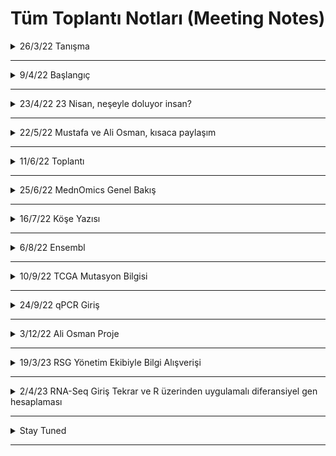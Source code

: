 # Tüm Toplantı Notları (Meeting Notes)

<details>

<summary>26/3/22 Tanışma</summary>

### Toplantı 1

Kodlama değil, araçlar ve fikir geliştirirken bu araçlardan nasıl ifade edebiliriz öncelikli olacak.

Hasta verisi bakımı için cBioPortal örneği

(Dikkat ediniz, farklı zaman dilimli veriler oluyor)

cBioPortal örnek tutorial yapıldı

=>100 sample iyi bir veri seçimi olabilir (mümkün oldukça çok olsun)

DNA metilasyon her zaman genetik değişiklikle korrele olmayabilir

RNA-seq verilerini raw veri olduğu için log düzenleme kullanımı

Negatif-pozitif ilişki: Pearson (parametric, gen ifadesi direk önemli) vs. Spearman (non-parametric, sıralayıp, grup içinde kıyaslama) (mesela şu da yardımcı olabilir, https://www.nature.com/articles/nmeth.2937)

Mesela Breast cancer: ER status ilk önemli bulgu

cBioPortal'da veri indirip kendiniz de veriyi analiz edebiliyorsunuz.

BoxPlot, 95%lik dilim ve outliers açıklandı. (detaylı bilgi için boxplot ve quartiles lara bakılabilir, şu da iyi olabilir https://www.nature.com/articles/nmeth.2813)

p-value vs. q-value.

Neden log transformasyona dair makale örneği: Log-transformation and its implications for data analysis (https://www.ncbi.nlm.nih.gov/pmc/articles/PMC4120293/)

Verilerde yeni sorular ile yeni projeler üretmek mümkün. Verilerle yapılacak çok şey var.

Önce bir hipotez belirleme

cBioportal ile bir ön araştırma (explore)

Bir şeylerin ilişkili olduğunu ve değiştiğini buldum

Bir sonraki görüşme için: cBioPortal üzerinden exploration

R Tutorial gönderilecek (başlangıç seviyesi), şu sayfa iyi başlangıç için: https://www.tutorialspoint.com/r/index.htm ve https://www.statmethods.net/management/index.html

Pubmed üzerinden validasyon çalışması, örnek olarak gidebilir.

</details>

---------------------
<details>

<summary>9/4/22 Başlangıç</summary>

### Toplantı 2
Katılımcılar: Ali Osman, Mustafa, Ayşe Gökçe, Neslihan, Fatma Betul

Fatma:
Head&Neck kanserinde (HNSCC) HPV ile ilişkili olduğu genlerin survival tahmin etmede diğer driver olduğu düşünülen genlerle karşılaştırması.

Survivor grafiğini gösterirken yaşam kalite/süresini tahmin edecek genleri tek tek çizmekte fayda var.
Tek tek odd değerlerini göstermek. 
Alternatif survival grafiği çizdirmek için: http://xena.ucsc.edu/

Mustafa:
Primer tümör mutasyonlara bakarak nereye metastaz yapacağını tahmin edebilir miyiz?

Bununla ilgili Neslihan'ın önerdiği makale: https://www.cell.com/cell/fulltext/S0092-8674(22)00003-4?_returnURL=https%3A%2F%2Flinkinghub.elsevier.com%2Fretrieve%2Fpii%2FS0092867422000034%3Fshowall%3Dtrue

Volkan Plot ile ilgili köşe yazım: https://rsgturkey.com/tr/plot-plot-veri-gorsellestirme-volkan-plot/
cBioPortal (daha çok genomik) alternatifi: http://gepia.cancer-pku.cn/ (expresyon üzerinden genelde)

İkinci kısım olarak Ayşe, STRING (protein protein interaction tool) tutorial verdi:
link: https://string-db.org/
Genlerin beraber litaratürde anılıp anılmaması. 

Mesela KRAS ve ilşkili genlerin yüklenip literatürde nasıl bir bağlantısal karşılığı olduğuna bakılabilir.

Strength: Fisher's Exact Test sonucu. 
FDR: False Discovery Rate'i de şimdilik p-value gibi düşünebilirsiniz.
count in network: daha büyük olanlar daha bilgi verici olabilir.
Settings'den mesela KRAS özelinde network çıkarmak mümkün.
Not: Text-mining'i çıkarabiliyoruz bağlantıyı çizerken bazen, her zaman güvenilir bir kaynak değil. Sadece experimental (deneysel) veri üzerinden gitmek isteyebiliyoruz.

Over-representation vs Enrichment Analysis.
Over representation analizi: Temel olarak manual olan listeler var (genler birbiri, pathway ile eşlenmiş). Daha sonra biz kendi gen listemizi verince, bizim birkaç genimiz bu gen içinde var olsun. Daha sonra olasılık hesabı yapıyor. Yani bizim genlerimiz şans eseri mi yoksa gerçekten önemli olarak mı var.

Şimdilik ikinci toplantı ödevi olarak STRING üzerinden hipotezinizde ilişkili gen ailesini STRING üzerinden incelemek diyebiliriz.
  
</details>

---------------------
<details>

<summary>23/4/22 23 Nisan, neşeyle doluyor insan? </summary>

### Toplantı 3
Katılımcılar: Mustafa, Ali Osman, Ayşe Gökçe, Fatma Betül
  
STRING ödevi üzerinden hipoteze bakış.

Mustafa: EGFR-Ras?
STRING'de XXX ile ilşkili XXX hastalarındaki genin ilşkisel proteinleri tespit edip; cBioportal'da mutasyon için survival (ölüm kalım) 
testi ile yaşamsal önemini tespit etmek (tanı/tedavi için önemli olabilir).

Ayşe geri-dönüt: Ölüm kalım analizlerinde sample size (veri-seti büyüklüğü önemli).
İfade analizi başlangıç için faydalı olabilir. Bu durumda, bazı ilişkisel genler için GEO'dan ön analiz. (Kendi minik analiz aracı var GEO'nun da).
Diğer downstream genlerle ilşkisine bakmak da geniş bir açı verebilir. Diğer bağlanan genlere ki bu ilişki XXX ile YYY arasında özel mi değil mi (specific or not).

Ali Osman: TTTT-RRRR ilşkisi (KKKK bağı üzerinden)
Arkaplan: XXX(TTTT)'in negatif prognostif belirteç olarak bazı kanserlerde kullanılıyor olması.
Bu yolağı çalışmak açısından fare modelinin var olması.
Modifikasyonun squamous cell carcinoma (SCC) vs. adenocarcinoma (AC) üzerinde etki farkı.

RRR-TTTT ilişkisi üzerinden Rho Family ve DOCK family üzerinden STRING ilişki ağının araştırılması.

KRAS mutasyonu ile yakından ilişkili üç kanser tipinde bu genlerin araştırılması.

Ali Osman'ın makale ve video önerisi:
https://pubmed.ncbi.nlm.nih.gov/30664679/
https://www.youtube.com/watch?v=lcfrqe3gvr4&t=2751s

Ayşe geri-dönüt: Birbirine bağlanıyorlarsa, direk ilişkili olmaları normal. Ancak, negatif-pozitif korelasyon, aileler içindeki genleri işlevlerini tanımlamak açısından faydalı olabilir. Kısacası bir bütün olarak çalışmak.
Metastaz verisi yoksa, metastazı işaret eden EMT marker (belirteç) bakılabilir.
cBioportal'daki XXX(RAC1) geni negatif ve pozitif ilşkili genleri ayrı ayrı alıp, STRING'e koyup aralarında EMT işareti gösteren bir ilişki var mı yok mu ayrıca bakılabilir.

Sağlıklı dokular üzerinden, doku özelinde gen ifade verisi: gtex, https://gtexportal.org/home/

Normal ve. kanser:
* ccle, https://sites.broadinstitute.org/ccle/
* nci-60, https://dtp.cancer.gov/discovery_development/nci-60/
* ucsc-xena, https://xenabrowser.net/

Ayşe, XenaBrowser demo gösterimi.

Ayşe, GEO Datasets üzerinden veria analiz demo gösterim.

GEO, https://www.ncbi.nlm.nih.gov/geo/
Örnek veriseti: https://www.ncbi.nlm.nih.gov/geo/query/acc.cgi?acc=GSE190731

Search gene diyince NCBI'da, burada ilki datasetler ikincii örnekler için. İlkini seç.
GEO Datasets'i soldan seçimi daha özelleştirip daralatabilirsiniz.
GSE numarası önemli, verisetlerin kimlik numarası (ID).

Bazen işlem yapılmamış, raw veriyi bulmak mümkün.
Series matrix file, normalize edilmiş veriler genelde.
logFC: log cinsinden fold change (değişim) değeri. +, artış;-, azalış (kontrole göre).
x-axis'e bakmak lazım. Bazı genlerin zaten ifade değeri çok düşük, o yüzden ufak değişimler bile yüksek logFC ile sonuçlanabilir ancak ifade ettiği anlam yeterli olmayabilir.

Expression Atlas, https://www.ebi.ac.uk/gxa/home
Doku özel, ifade değerine bakmak için faydalı olabilir
Firebrowse da işe yarayabilir, http://firebrowse.org/viewGene.html
  
</details>

---------------------
<details>

<summary>22/5/22 Mustafa ve Ali Osman, kısaca paylaşım</summary>

### Toplantı 4
Katılımcılar: Mustafa, Ali Osman, Ayşe Gökçe, Fatma Betül

Mustafa: EGFR vs. RASA1

Ayşe geridönüt: 
Kanserde survival datası için mutasyon verisi karşılaştırmak istiyorsak, vaka sayısının (number of cases) 100 ve üstü olması, 
ve karşlaştırılan genleri hasta gruplarının benzer büyüklükte olması önemli.
Bunları nerede bulabiliriz? Genom sekanslama ya da mutation profiling datasetlerine bakmak lazım.

Farklı dokuları kıyaslarken de doku specific mi bir farklılık olduğuna bakmak lazım. Primary bir doku vs. normal doku kıyaslama yapılırken farklı doku kıyaslaması direk yapılması tavsiye edilmez.

Kalsiyum bağımlı analiz yapmak çok genel olur. Spesifik downstream yolaklardan gitmek daha mantıklı olabilir.

Co-occurance durumun olabilir mutasyonlarda. Bu durumda tümörün surivalını artırıyor olabilir. 
Survival analizi yaparken overall survival yerine disease-free survival'a bakmak bu açıdan daha faydalı olabilir.
Beraber hareket ettikleri genlerin durumuna da bakılabilir. Hangi yolakta etkili. Bu durumda belki bir "cluster" (grupsallık) mevcut olabilir.

Bir genin inaktive olduğuna bakmak için genelde downstream genine bakılır. Mesela p53 için p21 gibi.

Ali Osman: R'da gene ko-expresyon analizi nasıl yapılır üzerine çalışmış.
WGCNA paketi üzerinden analiz yapmış. 
Link: https://bmcbioinformatics.biomedcentral.com/articles/10.1186/1471-2105-9-559

PCA alternatifi olarak t-SNE (t-distributed stochastic neighbour embedding): https://www.nature.com/articles/s41467-019-13056-x
Good read on t-SNE: https://www.analyticsvidhya.com/blog/2017/01/t-sne-implementation-r-python/

Ayşe geridönüt:
Spearman'da WGCNA'de uygun.

TCGA'da datasetler daha büyük olduğu için RSEM'in kullandığı distribution-based method daha uygun olduğu için.

TCGA verileri RSEM normalized count data oluyor. RSEM üzerine: https://bmcbioinformatics.biomedcentral.com/articles/10.1186/1471-2105-12-323

Bu yüzden raw count data isteyen DESeq2 workflowu için uygun değil. 

WGCNA için RSEM normalize edilmiş veri: "The RNA-Seq data input for WGCNA in terms of gene co-expression network construction?"
Biostars'da soru ve cevap: https://www.biostars.org/p/280650/
"Whether one uses RPKM, FPKM, or simply normalized counts doesn't make a whole lot of difference for WGCNA analysis as long as all samples were processed the same way"

High throughput dizilime analizi için normalizasyon teknikleri üzerine: https://bmcbioinformatics.biomedcentral.com/articles/10.1186/s12859-015-0778-7

Bir sonraki toplantı hedefi: RNA-seq dizileme analizi giriş, R'da differensiyel gen ifadesi analizi örnek
  
</details>

---------------------
<details>

<summary>11/6/22 Toplantı </summary>

### Toplantı 5
Katılımcılar: Mustafa, Ali Osman, Ayşe Gökçe, Fatma Betül

Ayşe: RNA-Seq intro tutorial
* Microarray vs. RNA-Seq
* How RNA-seq is done briefly
* Steps of RNA-Seq from RNA isolation to analysis
* Fastq file format
* RNA Seq analysis from quality control to normalization/differential gene expression analysis

Ve bunların ardından
Galaxy ile RNA-seq diferansiyel veri analizi: https://usegalaxy.org/

Ek notlar (fb)
RNA-Seq genel girişi, başta sona: https://chagall.med.cornell.edu/RNASEQcourse/Intro2RNAseq.pdf
Illumina dizilim kısaca: https://www.youtube.com/watch?v=fCd6B5HRaZ8
uzunca: https://www.youtube.com/watch?v=oIJaA6h2bFM
FastQC detaylı açıklama: https://www.bioinformatics.babraham.ac.uk/projects/fastqc/
  
</details>

---------------------
<details>

<summary>25/6/22 MednOmics Genel Bakış </summary>

### Toplantı 6
Katılımcılar: Mustafa, Ali Osman, Ayşe Gökçe, Fatma Betül
  
Bugün genel olarak program nasıl geçti, neleri öğrenmek iyiydi, nereler eksik kaldı (öğrenecek yeni konular) gibi soruları cevapladık.

* cBioPortal
* STRING
* Geo Database/GEO2R
* GALAXY
gibi araçlara aşinalık kazanıp,

* Survival Graphs
* FDR, q value
ve diğer bazı grafik yorumlama ve istatistik analizler konusunda altyapı kazanmanın epey faydalı olduğuna kanaat getirildi.

Ancak, RNA-Seq ve R'da analiz gibi medikal öğrencilerin sıklıkla kullanmadığı teknik ve yöntemleri kullanırken biraz daha katılımcıların aktif olması ve ön araştırma yapması gerektiği sonucuna varıldı.
Bu konuda mentorler olarak teşvik etmek için "Aşinalık kazandıracak soru listesi", "Worksheet" gibi ön ödevlerle öğrencilerin aktif katılımının ve aşinalık aşamasının hızlandırılması önerildi.

Öte yandan, bir hipotez üzerinde tartışma ve ilerlemenin iyileştirilmesi konusunda 2 öneri sunuldu:
1. önceden planlanmış veyahut hazır bir hipotezin adım adım takip edilmesi
2. gruplar oluşturup, katılımcıların kendi hipotezleri ile grup olarak çalışması

Gelecek için de şunlar planlandı:
* İstatistik için ayrı bir ders. Böylece FDR, Enrichment Analysis, parametricve non-parametric testler gibi konular ve ayrımların daha detaylı tartışılması. 
Bunun için şu öne çıktı: 
1. Önce teorik ders (ilk zoom)
2. Sonra R'da uygulamalı bio-istatistik (ikinci zoom)

Bunun haricinde
* Expression Atlas gibi araçların da etkin kulanımının faydasının öne çıkarılması, mesela "hangi gen hangi durumda hangi dokuda farklı davranmış" ve "meta-analizler"de kullanışlı olması gibi bilgilerin gözden kaçması ihtimaline karşı, eski notlara bir geri bakış tavsiye edildi.

* Single-cell RNA seq giriş dersi (Fatma)

* Multi-modal sequencing approaches
  
* Differential co-expression networks/analysis
gibi konuların Jouurnal club gibi 15dklık bir makale tartışmasını takiben method üzerinde yoğunlaşarak anlatılması/çalışılmasına karar kılındı.

* Özellikle medikal öğrencilerin biyoenformatik eğitimi konusunda nerden başlaması ve nasıl ilerlemesi konusunda örnek kaynak listesi oluşturulmasına karar verildi. 
Bu amaçla 3 adımdan bahsedildi:
  
1. RSG Blog'da öncü köşe yazısı (ilk deneyimlerimiz)
  
2. RSG Blog'da serinin devamı yazımız, gelecek deneyimlerimizle.
  
3. Bütün bunların "Bootcamp" olarak bir website ve github kaynak listesinde detaylı olarak toplanıp halka açık kaynak olarak arz edilmesi.
  
</details>

---------------------
<details>

<summary>16/7/22 Köşe Yazısı </summary>

### Toplantı 7
Katılımcılar: Mustafa, Ali Osman, Fatma Betül
  
Med&Omics: Hekimler için Biyoinformatik serimizin ilk yazısı-son düzeltmeler için toplandık.

Üzerinden geçilecek mevzulara değindik.
GEO2R/RNA-Seq gibi araçları yeniden gözden geçirmek gibi.

İki hafta sonra davetlimiz olabilir (buraya ateş emojisi koyduğumu varsayalım).

Alternatif olarak, bir sonraki toplantı için Ensembl-BioMart'a giriş tutorial' planladık.

Return of Ayşe Jedi'den sonrası için de R'da RNA-Seq'i takiben Data-viz ve İstatistik.
  
</details>

---------------------
<details>

<summary>6/8/22 Ensembl</summary>

### Toplantı 8
Katılımcılar: Mustafa, Ali Osman, Fatma Betül
  
Ensembl Biomart giriş tutorial yapıldı (genelist dosyası genleri ile)
https://www.ensembl.org/biomart/martview/d2352fab41407dc6a6855b9c950d4817

BioMart YouTube tutorial: https://asia.ensembl.org/info/genome/stable_ids/index.html
BioMart Guide: https://www.ensembl.org/info/data/biomart/index.html

Ensembl Biomart'ın kapsamlı veri bankaları arası gen/transcript karşılık gelen tek tek farklı özellikleri/karşılığı incelendi (ENSGXXXXXX'in HGNC ID'si, Gene Type'ı, GO description vs.).

Ensembl id version derken ne kastedildiğine bakıldı: https://ensembl.org/info/genome/stable_ids/index.html

Ali Osman alternatif önerdi: https://biit.cs.ut.ee/gprofiler/gost
Veyahut: https://www.genenames.org/
  
</details>

---------------------
<details>

<summary>10/9/22 TCGA Mutasyon Bilgisi</summary>

### Toplantı 9
Katılımcılar: Mustafa, Ali Osman, Fatma Betül

Sorun: 
3 SNP'nin devamında gelen genlerin ifade ve protein miktarını nasıl etkilediğini

TCGA verisetinden germline mutasyon bilgisini nasıl çıkabilirim?

Whole Genome Seq verietleri etik izinler sebebiyle germline mutasyon bilgisine ulaşması zor.
TCGA yerine küçük verisetlerine bakılabilir. Whole exome dizileme verisetleri vs.
NCBI-dbGaP bir alternatif olabilir.


Bütün TCGA verisetinde mutasyonun etkisine bakış
Cell-line verisetlerine bakmak bir diğer alternatif
https://depmap.org/portal/
https://cellmodelpassports.sanger.ac.uk/

https://dcc.icgc.org/pcawg

Bugünden kısa kısa:
Whole exome dizileme, etik izni kolaylığı ve daha ucuz ooması sebebiyle bazı çalışmalarda whole genome göre daha çok tercih edilebiliyor.

Sonrası:Genome dizileme'ye giriş. 
UCSC üzerinden kullanım.

İstatistik istatistik istatistik

</details>

---------------------
<details>

<summary>24/9/22 qPCR Giriş</summary>

### Toplantı 10
Katılımcılar: Mustafa, Ali Osman, Fatma Betül, Ayşe Gökçe

qPCR veri analizi
qPCR veri yorumlaması
Ct vs.Tm* 

*Oligo dizayn ederkenki annealing Tm ile qPCR sonunda melting curve ile ortaya çıkan Tm ile aynı değil. 
Melting curve analizi detaylı bilgi:
- https://sg.idtdna.com/pages/education/decoded/article/interpreting-melt-curves-an-indicator-not-a-diagnosis
- https://www.gene-quantification.de/real-time-pcr-handbook-life-technologies-update-flr.pdf

qPCR çalışma prensibi, dizayn ve replikaları hakkında detaylı bilgi:
- https://www.thermofisher.com/sg/en/home/life-science/pcr/real-time-pcr/real-time-pcr-learning-center/gene-expression-analysis-real-time-pcr-information/precision-qpcr.html
- https://www.thermofisher.com/sg/en/home/life-science/pcr/real-time-pcr/real-time-pcr-learning-center/gene-expression-analysis-real-time-pcr-information/introduction-gene-expression.html
- https://fatmab-dincaslan.medium.com/qpcr-primer-design-tutorial-879311c591aa

qPCR verisi analiz etme üzerine Livak ve ondan doğan referans hakkında detaylı bilgi:
- http://gene-quantification.net/livak-2001.pdf
- https://www.nature.com/articles/nprot.2008.73
- https://academic.oup.com/nar/article/29/9/e45/2384081?login=true (efficiency meselesi hk.)
- https://www.thermofisher.com/sg/en/home/life-science/pcr/real-time-pcr/real-time-pcr-learning-center/real-time-pcr-basics/absolute-vs-relative-quantification-real-time-pcr.html

Graphpad statistics guide: 
- https://www.graphpad.com/guides/prism/latest/statistics/index.htm
  
</details>

---------------------
<details>

<summary>3/12/22 Ali Osman Proje</summary>

### Toplantı 11
Katılımcılar: Ali Osman, Fatma Betül, Ayşe Gökçe

Bundan önce Ali Osman'ın sorusuna binanen Ayşe'nin önerdiği verilen gen seti için TF bulma için tool: https://maayanlab.cloud/chea3/
"Transcription factors (TFs) are proteins that control gene expression by binding and unbinding near coding regions to regulate the transcriptional machinery. TF enrichment analysis (TFEA) prioritizes transcription factors based on the overlap between given lists of differentially expressed genes, and previously annotated TF targets assembled from multiple resources. ChEA3 is a web-based TFEA tool."

Batch effect için Ayşe'nin önerisi: https://support.bioconductor.org/p/100278/
alterntifler combat ve sva

Ali Osman: Limma- "removeBatchEffect" ile önce ve sonrası datayı kıyaslama fırsatı var. Deseq2'da output vermiyor corrected datayı.
 
Ali Osman'ın proje analizi üzerine tartışma ile başlandı.
  
</details>

---------------------
<details>

<summary>19/3/23 RSG Yönetim Ekibiyle Bilgi Alışverişi</summary>

### Toplantı 12
Katılımcılar: Ravza Gür, Kübra Kubat, Ali Osman, Fatma Betül, Ayşe Gökçe

Med&Omics nedir ne değildir tartışıldı.

Ravza: Sempozyuma eklenebilir ve tanıtımı yapılabilir
Farkındalık için ek medikal alanda yan sempozyum
Klinikten gelenler için slack kanalı
Ali Osman: Kısa tanıtım seminer serisi ile ilgili olanları belirlemek
Ali Osman ve Mustafa: Aşina olmak önemli bu grup bu konuda önemli
Ali Osman: JC grupları, benzer konu ilgisi olan max 5-6 kişiden oluşursa daha etkili olabilir
Med&Omics JC için ilgili bireylere açık olması

Bir sonraki toplantı için ne yapılabilir:

* RNA-Seq Analiz tekrar
-R şu sayfa güzel bence ilk eğitim için https://www.tutorialspoint.com/r/index.htm
-DEseq analizi için baştan sona bana çok faydalı kaynak: https://chagall.med.cornell.edu/RNASEQcourse/Intro2RNAseq.pdf
* Command Line Tools/Linux giriş
-Örnek eğitim: https://github.com/rsgturkey/Workshop2021 
-Mac-> Terminal var; Windows-> için Ubuntu LTS indirebilir Microsoft 
* Makale oylamaca, analiz bakmaca
* SNP Analizi
* CNV/Tumor Heterogeneity/Clonality Analizi

Bir sonraki dersin içeriği ve bir sonraki okunacak makale (1-2 ay süre verilerek)
  
</details>

---------------------
<details>

<summary> 2/4/23 RNA-Seq Giriş Tekrar ve R üzerinden uygulamalı diferansiyel gen hesaplaması </summary>

### Toplantı 13

Katılımcılar: Kübra, Ali Osman, Fatma Betül, Ayşe Gökçe, Mustafa

RNA-Seq giriş, tekrar edildi
(bu sefer bu slayt üzerinden https://www.slideshare.net/secret/LUse5rEoBr30i)

Bu çerçevede şunlar tartışıldı:

* Library prep yöntemi olarak rRNA depletion vs. polyA enrichment 

* Covarage ve sequencing depth

* Single vs. paired end sequencing 

* Downstream analiz için gereken replika sayıları

* Publicly available raw fastq RNA-seq data için Asya, Amerika ve Avrupa bazlı 3 ana depolama merkezi: DDBJ, NCBI-SRA, EMBL-EBI/ENA

* FastQC-Babraham Institute, https://www.bioinformatics.babraham.ac.uk/projects/fastqc/

* Reference file-FASTA(.fa) vs. Annotation file-GTF/GFF(.gtf/.gff)
Nereden çekilebilir bunlar: örnek https://www.gencodegenes.org/human/

* Read alignment/mapping to a reference genome and count data retrieval with annotation file (HTSeq vs. featureCounts)
(alignment output file format: .bam  whereas annotated raw count data file format: .csv/.txt)

* Alignment dosyasına göz gezdirmek için IGV: https://software.broadinstitute.org/software/igv/

* Normalizasyon neden önemli, normalizasyon yaparken dikkat edilen temel unsurlar: Gene/Transcript Length vs. Sequencing Depth

* Gene length normalizasyon yaparken intron dahil ediliyor mu? Exon based-(örnek bazı tartışmalar: https://www.biostars.org/p/176383/ , https://www.biostars.org/p/317962/
 , https://www.biostars.org/p/185665/ , https://www.biostars.org/p/185665/

" 
type 1: mean of lengths of isoforms.

type 2: median of lengths of isoforms.

type 3: max of lengths of isoforms.

type 4: length of merged exons of isoforms. 

" )

* DESeq2 vs. Limma üzerinden iki ayrı uygulamalı R differential gene expression analizi, data formatları, normalizasyon stratejileri

* Neden dimensional reduction? PCA kullanımı, PCA için iki ayrı methoddan bahsetti. PCA alternatif olarak Multidimensional scaling (mds)

* Multiple test correction nedir, ne değildir (https://www.stat.berkeley.edu/~mgoldman/Section0402.pdf , https://physiology.med.cornell.edu/people/banfelder/qbio/resources_2008/1.5_GenespringMTC.pdf )

* PCA vs. tSNE (https://stats.stackexchange.com/questions/238538/are-there-cases-where-pca-is-more-suitable-than-t-sne , https://www.kaggle.com/code/agsam23/pca-vs-t-sne)
[Düzeltme: tSNE vs. UMAP üzerinden dönen tartışma local değil global structure korunması üzerine]
bir minimum tartışma görmedim ama seçtiğiniz minimum gruba göre değişecektir: https://www.bioinformatics.babraham.ac.uk/training/10XRNASeq/Dimension%20Reduction.pdf
  
* tSNE vs. UMAP tartismasi, https://www.nature.com/articles/s41587-020-00809-z ve daha fazlasi, https://www.biorxiv.org/content/10.1101/2021.08.25.457696v4.full

- Haftaya genome analizi
- Sonra SNP analizi
- Daha sonra Copy Number analizi
  
</details>

---------------------

<details>

<summary> Stay Tuned </summary>

### Toplantı 13
  
</details>

---------------------

  

